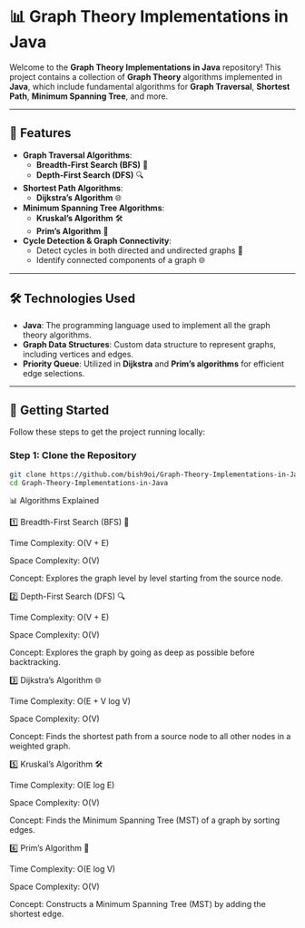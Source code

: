 # 📊 **Graph Theory Implementations in Java**

Welcome to the **Graph Theory Implementations in Java** repository! This project contains a collection of **Graph Theory** algorithms implemented in **Java**, which include fundamental algorithms for **Graph Traversal**, **Shortest Path**, **Minimum Spanning Tree**, and more.

---

## 🚀 **Features**
- **Graph Traversal Algorithms**:
  - **Breadth-First Search (BFS)** 🧠
  - **Depth-First Search (DFS)** 🔍
- **Shortest Path Algorithms**:
  - **Dijkstra’s Algorithm** 🌐
- **Minimum Spanning Tree Algorithms**:
  - **Kruskal’s Algorithm** 🛠️
  - **Prim’s Algorithm** 🌳
- **Cycle Detection & Graph Connectivity**:
  - Detect cycles in both directed and undirected graphs 🔄
  - Identify connected components of a graph 🌐

---

## 🛠️ **Technologies Used**
- **Java**: The programming language used to implement all the graph theory algorithms.
- **Graph Data Structures**: Custom data structure to represent graphs, including vertices and edges.
- **Priority Queue**: Utilized in **Dijkstra** and **Prim’s algorithms** for efficient edge selections.

---

## 📌 **Getting Started**

Follow these steps to get the project running locally:

### Step 1: Clone the Repository
```bash
git clone https://github.com/bish9oi/Graph-Theory-Implementations-in-Java.git
cd Graph-Theory-Implementations-in-Java
```

📊 Algorithms Explained

  1️⃣ Breadth-First Search (BFS) 🧠
  
  Time Complexity: O(V + E)
       
  Space Complexity: O(V)
  
  Concept: Explores the graph level by level starting from the source node.

          
  2️⃣ Depth-First Search (DFS) 🔍
  
  Time Complexity: O(V + E)
  
  Space Complexity: O(V)
  
  Concept: Explores the graph by going as deep as possible before backtracking.
          
3️⃣ Dijkstra’s Algorithm 🌐

Time Complexity: O(E + V log V)

Space Complexity: O(V)

Concept: Finds the shortest path from a source node to all other nodes in a weighted graph.

5️⃣ Kruskal’s Algorithm 🛠️

Time Complexity: O(E log E)

Space Complexity: O(V)

Concept: Finds the Minimum Spanning Tree (MST) of a graph by sorting edges.

6️⃣ Prim’s Algorithm 🌳

Time Complexity: O(E log V)

Space Complexity: O(V)

Concept: Constructs a Minimum Spanning Tree (MST) by adding the shortest edge.



